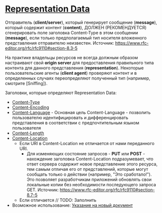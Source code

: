 # [Representation Data](https://www.rfc-editor.org/rfc/rfc9110#section-8)

Отправитель (**client/server**), который генерирует сообщение (**message**), который содержит контент (**content**), ДОЛЖЕН (РЕКОМЕНДУЕТСЯ) сгенерировать поле заголовка Content-Type в этом сообщении (**message**), если только предполагаемый тип носителя вложенного представления отправителю неизвестен. Источник: https://www.rfc-editor.org/rfc/rfc9110#section-8.3-5

На практике владельцы ресурсов не всегда должным образом настраивают свой **origin server** для предоставления правильного типа контента для данного представления (**representation**). Некоторые пользовательские агенты (**client agent**) проверяют контент и в определенных случаях переопределяют полученный тип (например, смотрите [Sniffing]).

Заголовки, которые определяют Representation Data:
- [Content-Type](https://www.rfc-editor.org/rfc/rfc9110#name-content-type)
- [Content-Encoding](https://www.rfc-editor.org/rfc/rfc9110#name-content-encoding)
- [Content-Language](https://www.rfc-editor.org/rfc/rfc9110#name-content-language) - Основная цель Content-Language - позволить пользователю идентифицировать и дифференцировать представления в соответствии с предпочтительным языком пользователя
- [Content-Length](https://www.rfc-editor.org/rfc/rfc9110#name-content-length)
- [Content-Location](https://www.rfc-editor.org/rfc/rfc9110#name-content-location)
  - Если URI в Content-Location не отличается от нами переданного URI.
    - Для изменяющих состояние запросов - **PUT** или **POST** - нахождение заголовка Content-Location подразумевает, что ответ сервера содержит новое представление этого ресурса, тем самым отличая его от представлений, которые могут сообщать только о действии (например, "Это сработало!"). Это позволяет разработчикам приложений обновлять свои локальные копии без необходимости последующего запроса GET.
    Источник: https://www.rfc-editor.org/rfc/rfc9110#section-8.7-5
  - Если отличается // TODO: Заполнить
- Возможное использование: [Указание на новый документ](https://developer.mozilla.org/en-US/docs/Web/HTTP/Headers/Content-Location#pointing_to_a_new_document_http_201_created)

